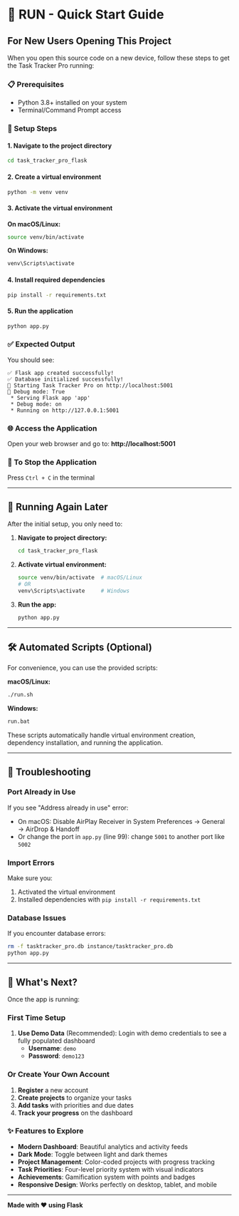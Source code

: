 # 🚀 RUN - Quick Start Guide

## For New Users Opening This Project

When you open this source code on a new device, follow these steps to get the Task Tracker Pro running:

### 📋 Prerequisites
- Python 3.8+ installed on your system
- Terminal/Command Prompt access

### 🔧 Setup Steps

#### 1. Navigate to the project directory
```bash
cd task_tracker_pro_flask
```

#### 2. Create a virtual environment
```bash
python -m venv venv
```

#### 3. Activate the virtual environment

**On macOS/Linux:**
```bash
source venv/bin/activate
```

**On Windows:**
```cmd
venv\Scripts\activate
```

#### 4. Install required dependencies
```bash
pip install -r requirements.txt
```

#### 5. Run the application
```bash
python app.py
```

### ✅ Expected Output
You should see:
```
✅ Flask app created successfully!
✅ Database initialized successfully!
🚀 Starting Task Tracker Pro on http://localhost:5001
🔧 Debug mode: True
 * Serving Flask app 'app'
 * Debug mode: on
 * Running on http://127.0.0.1:5001
```

### 🌐 Access the Application
Open your web browser and go to: **http://localhost:5001**

### 🛑 To Stop the Application
Press `Ctrl + C` in the terminal

---

## 🔄 Running Again Later

After the initial setup, you only need to:

1. **Navigate to project directory:**
   ```bash
   cd task_tracker_pro_flask
   ```

2. **Activate virtual environment:**
   ```bash
   source venv/bin/activate  # macOS/Linux
   # OR
   venv\Scripts\activate     # Windows
   ```

3. **Run the app:**
   ```bash
   python app.py
   ```

---

## 🛠️ Automated Scripts (Optional)

For convenience, you can use the provided scripts:

**macOS/Linux:**
```bash
./run.sh
```

**Windows:**
```cmd
run.bat
```

These scripts automatically handle virtual environment creation, dependency installation, and running the application.

---

## 🐛 Troubleshooting

### Port Already in Use
If you see "Address already in use" error:
- On macOS: Disable AirPlay Receiver in System Preferences → General → AirDrop & Handoff
- Or change the port in `app.py` (line 99): change `5001` to another port like `5002`

### Import Errors
Make sure you:
1. Activated the virtual environment
2. Installed dependencies with `pip install -r requirements.txt`

### Database Issues
If you encounter database errors:
```bash
rm -f tasktracker_pro.db instance/tasktracker_pro.db
python app.py
```

---

## 🎯 What's Next?

Once the app is running:

### First Time Setup
1. **Use Demo Data** (Recommended): Login with demo credentials to see a fully populated dashboard
   - **Username**: `demo`
   - **Password**: `demo123`

### Or Create Your Own Account
1. **Register** a new account
2. **Create projects** to organize your tasks
3. **Add tasks** with priorities and due dates
4. **Track your progress** on the dashboard

### ✨ Features to Explore
- **Modern Dashboard**: Beautiful analytics and activity feeds
- **Dark Mode**: Toggle between light and dark themes
- **Project Management**: Color-coded projects with progress tracking
- **Task Priorities**: Four-level priority system with visual indicators
- **Achievements**: Gamification system with points and badges
- **Responsive Design**: Works perfectly on desktop, tablet, and mobile

---

**Made with ❤️ using Flask**
